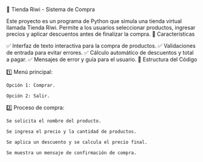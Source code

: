 🏪 Tienda Riwi - Sistema de Compra

Este proyecto es un programa de Python que simula una tienda virtual llamada Tienda Riwi. Permite a los usuarios seleccionar productos, ingresar precios y aplicar descuentos antes de finalizar la compra.
🚀 Características

✅ Interfaz de texto interactiva para la compra de productos. ✅ Validaciones de entrada para evitar errores. ✅ Cálculo automático de descuentos y total a pagar. ✅ Mensajes de error y guía para el usuario.
📜 Estructura del Código

1️⃣ Menú principal:

    Opción 1: Comprar.

    Opción 2: Salir.

2️⃣ Proceso de compra:

    Se solicita el nombre del producto.

    Se ingresa el precio y la cantidad de productos.

    Se aplica un descuento y se calcula el precio final.

    Se muestra un mensaje de confirmación de compra.
